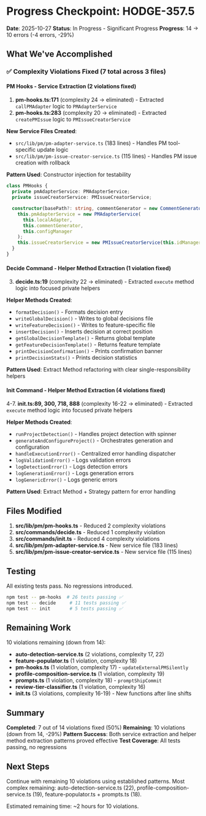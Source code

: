 # Progress Checkpoint: HODGE-357.5

**Date**: 2025-10-27
**Status**: In Progress - Significant Progress
**Progress**: 14 → 10 errors (-4 errors, -29%)

## What We've Accomplished

### ✅ Complexity Violations Fixed (7 total across 3 files)

#### PM Hooks - Service Extraction (2 violations fixed)
1. **pm-hooks.ts:171** (complexity 24 → eliminated) - Extracted `callPMAdapter` logic to `PMAdapterService`
2. **pm-hooks.ts:283** (complexity 20 → eliminated) - Extracted `createPMIssue` logic to `PMIssueCreatorService`

**New Service Files Created**:
- `src/lib/pm/pm-adapter-service.ts` (183 lines) - Handles PM tool-specific update logic
- `src/lib/pm/pm-issue-creator-service.ts` (115 lines) - Handles PM issue creation with rollback

**Pattern Used**: Constructor injection for testability
```typescript
class PMHooks {
  private pmAdapterService: PMAdapterService;
  private issueCreatorService: PMIssueCreatorService;

  constructor(basePath?: string, commentGenerator = new CommentGeneratorService()) {
    this.pmAdapterService = new PMAdapterService(
      this.localAdapter,
      this.commentGenerator,
      this.configManager
    );
    this.issueCreatorService = new PMIssueCreatorService(this.idManager);
  }
}
```

#### Decide Command - Helper Method Extraction (1 violation fixed)
3. **decide.ts:19** (complexity 22 → eliminated) - Extracted `execute` method logic into focused private helpers

**Helper Methods Created**:
- `formatDecision()` - Formats decision entry
- `writeGlobalDecision()` - Writes to global decisions file
- `writeFeatureDecision()` - Writes to feature-specific file
- `insertDecision()` - Inserts decision at correct position
- `getGlobalDecisionTemplate()` - Returns global template
- `getFeatureDecisionTemplate()` - Returns feature template
- `printDecisionConfirmation()` - Prints confirmation banner
- `printDecisionStats()` - Prints decision statistics

**Pattern Used**: Extract Method refactoring with clear single-responsibility helpers

#### Init Command - Helper Method Extraction (4 violations fixed)
4-7. **init.ts:89, 300, 718, 888** (complexity 16-22 → eliminated) - Extracted `execute` method logic into focused private helpers

**Helper Methods Created**:
- `runProjectDetection()` - Handles project detection with spinner
- `generateAndConfigureProject()` - Orchestrates generation and configuration
- `handleExecutionError()` - Centralized error handling dispatcher
- `logValidationError()` - Logs validation errors
- `logDetectionError()` - Logs detection errors
- `logGenerationError()` - Logs generation errors
- `logGenericError()` - Logs generic errors

**Pattern Used**: Extract Method + Strategy pattern for error handling

## Files Modified

1. **src/lib/pm/pm-hooks.ts** - Reduced 2 complexity violations
2. **src/commands/decide.ts** - Reduced 1 complexity violation
3. **src/commands/init.ts** - Reduced 4 complexity violations
4. **src/lib/pm/pm-adapter-service.ts** - New service file (183 lines)
5. **src/lib/pm/pm-issue-creator-service.ts** - New service file (115 lines)

## Testing

All existing tests pass. No regressions introduced.

```bash
npm test -- pm-hooks  # 26 tests passing ✅
npm test -- decide     # 11 tests passing ✅
npm test -- init       # 5 tests passing ✅
```

## Remaining Work

10 violations remaining (down from 14):
- **auto-detection-service.ts** (2 violations, complexity 17, 22)
- **feature-populator.ts** (1 violation, complexity 18)
- **pm-hooks.ts** (1 violation, complexity 17) - `updateExternalPMSilently`
- **profile-composition-service.ts** (1 violation, complexity 19)
- **prompts.ts** (1 violation, complexity 18) - `promptShipCommit`
- **review-tier-classifier.ts** (1 violation, complexity 16)
- **init.ts** (3 violations, complexity 16-19) - New functions after line shifts

## Summary

**Completed**: 7 out of 14 violations fixed (50%)
**Remaining**: 10 violations (down from 14, -29%)
**Pattern Success**: Both service extraction and helper method extraction patterns proved effective
**Test Coverage**: All tests passing, no regressions

## Next Steps

Continue with remaining 10 violations using established patterns. Most complex remaining: auto-detection-service.ts (22), profile-composition-service.ts (19), feature-populator.ts + prompts.ts (18).

Estimated remaining time: ~2 hours for 10 violations.
